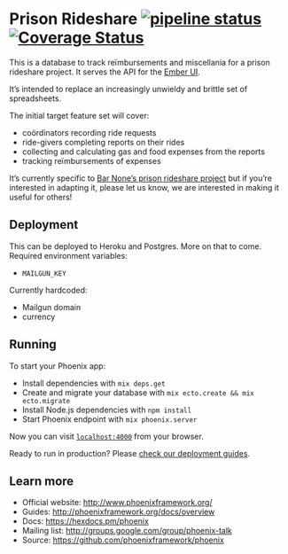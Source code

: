 # Prison Rideshare [![pipeline status](https://github.com/backspace/prison-rideshare-api/actions/workflows/ci.yml/badge.svg)](https://github.com/backspace/prison-rideshare-api) [![Coverage Status](https://coveralls.io/repos/github/backspace/prison-rideshare-api/badge.svg?branch=primary)](https://coveralls.io/github/backspace/prison-rideshare-api?branch=primary)

This is a database to track reïmbursements and miscellania for a prison rideshare project. It serves the API for the [Ember UI](https://github.com/backspace/prison-rideshare-ui).

It’s intended to replace an increasingly unwieldy and brittle set of spreadsheets.

The initial target feature set will cover:
* coördinators recording ride requests
* ride-givers completing reports on their rides
* collecting and calculating gas and food expenses from the reports
* tracking reïmbursements of expenses

It’s currently specific to [Bar None’s prison rideshare project](https://barnonewpg.org/rideshare/) but if you’re
interested in adapting it, please let us know, we are interested in making it useful for others!

## Deployment

This can be deployed to Heroku and Postgres. More on that to come. Required environment variables:

* `MAILGUN_KEY`

Currently hardcoded:

* Mailgun domain
* currency

## Running

To start your Phoenix app:

  * Install dependencies with `mix deps.get`
  * Create and migrate your database with `mix ecto.create && mix ecto.migrate`
  * Install Node.js dependencies with `npm install`
  * Start Phoenix endpoint with `mix phoenix.server`

Now you can visit [`localhost:4000`](http://localhost:4000) from your browser.

Ready to run in production? Please [check our deployment guides](http://www.phoenixframework.org/docs/deployment).

## Learn more

  * Official website: http://www.phoenixframework.org/
  * Guides: http://phoenixframework.org/docs/overview
  * Docs: https://hexdocs.pm/phoenix
  * Mailing list: http://groups.google.com/group/phoenix-talk
  * Source: https://github.com/phoenixframework/phoenix
